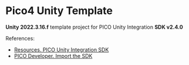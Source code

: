 # Pico4 Unity Template

**Unity 2022.3.16.f** template project for PICO Unity Integration **SDK v2.4.0**

References:

* [Resources. PICO Unity Integration SDK][1]
* [PICO Developer. Import the SDK][2]

[1]:https://developer-global.pico-interactive.com/resources/
[2]:https://developer-global.pico-interactive.com/document/unity/import-the-sdk/
